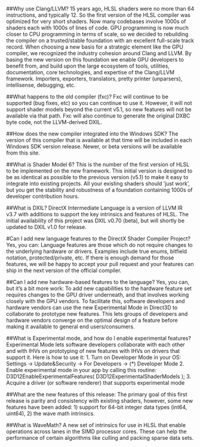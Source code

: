 ##Why use Clang/LLVM?
15 years ago, HLSL shaders were no more than 64 instructions, and typically 12.
So the first version of the HLSL compiler was optimized for very short shaders. Now many codebases involve 1000s of shaders each with 1000s of lines of code. GPU programming is now much closer to CPU programming in terms of scale, so we decided to rebuilding the compiler on a trusted/stable foundation with an excellent full-scale track record. When choosing a new basis for a strategic element like the GPU compiler, we recognized the industry cohesion around Clang and LLVM. By basing the new version on this foundation we enable GPU developers to benefit from, and build upon the large ecosystem of tools, utilities, documentation, core technologies, and expertise of the Clang/LLVM framework.
	Importers, exporters, translators, pretty printer (unparsers), intellisense, debugging, etc.

##What happens to the old compiler (fxc)?
Fxc will continue to be supported (bug fixes, etc) so you can continue to use it.
However, it will not support shader models beyond the current  v5.1, so new features will not be available via that path.
Fxc will also continue to generate the original DXBC byte code, not the LLVM-derived DXIL.

##How does the new compiler integrated into the Windows SDK?
The version of this compiler that is available at that time will be included in each Windows SDK version release.
Newer, or beta versions will be available from this site.

##What is Shader Model 6?
              <link to github list of shader versions>
This is the number of the first version of HLSL to be implemented on the new framework. This initial version is designed to be as identical as possible to the previous version (v5.1) to make it easy to integrate into existing projects. All your existing shaders should ’just work’, but you get the stability and robustness of a foundation containing 1000s of developer contribution hours.

##What is DXIL?
DirectX Intermediate Language is a version of LLVM IR v3.7 with additions to support the key intrinsics and features of HLSL. The initial availability of this project was DXIL v0.70 (beta), but will shortly be updated to DXIL v1.0 for release.

#Can I add new language features to the DirectX Shader Compiler Project?
Yes, you can: Language features are those which do not require changes to the underlying hardware or drivers. Examples include true enums, bitfield notation, protected/private, etc. If there is enough demand for those features, we will be happy to accept your pull request and your features can ship in the next version of the official compiler.

##Can I add new hardware-based features to the language?
Yes, you can, but it’s a bit more work: To add new capabilities to the hardware feature set requires changes to the GPU driver underneath, and that involves working closely with the GPU vendors. To facilitate this, software developers and hardware vendors can use the new Experimental Mode in Direct3D to collaborate to prototype new features. This lets groups of developers and hardware vendors converge on the optimal design of a feature before making it available to general end users/consumers.

##What is Experimental mode, and how do I enable experimental features?
Experimental Mode lets software developers collaborate with each other and with IHVs on prototyping of new features with IHVs on drivers that support it. Here is how to use it:
              1. Turn on Developer Mode in your OS:
                            Settings -> Update&Security -> For Developers -> (*) Developer Mode
              2. Enable experimental mode in your app by calling this routine:
                            D3D12EnableExperimentalFeatures( D3D12ExperimentalShaderModels );
              3. Acquire a driver (or software renderer) that supports experimental mode

##What are the new features of this release:
The primary goal of this first release is parity and consistency with existing shaders, however, some new features have been added:
	1) support for 64-bit integer data types (int64, uint64),
	2)  the wave math intrinsics.

##What is WaveMath?
A new set of intrinsics for use in HLSL that enable operations across lanes in the SIMD processor cores.
These can help the performance of certain algorithms like culling and packing sparse data sets.
<link to github doc and MSDN page>


